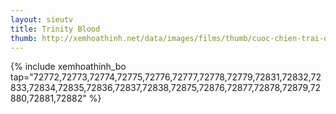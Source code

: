 ```yaml
---
layout: sieutv
title: Trinity Blood
thumb: http://xemhoathinh.net/data/images/films/thumb/cuoc-chien-trai-dat-trinity-blood-2012.jpg
---
```

{% include xemhoathinh_bo tap="72772,72773,72774,72775,72776,72777,72778,72779,72831,72832,72833,72834,72835,72836,72837,72838,72875,72876,72877,72878,72879,72880,72881,72882" %} 
